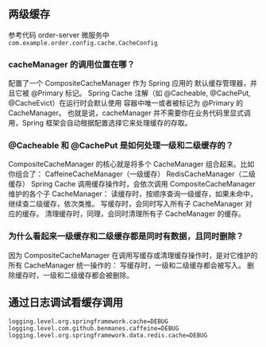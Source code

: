 

## 两级缓存

参考代码 
 order-server 微服务中
` com.example.order.config.cache.CacheConfig`


### cacheManager 的调用位置在哪？
   配置了一个 CompositeCacheManager 作为 Spring 应用的 默认缓存管理器，并且它被 @Primary 标记。
   Spring Cache 注解（如 @Cacheable, @CachePut, @CacheEvict）在运行时会默认使用 容器中唯一或者被标记为 @Primary 的 CacheManager。
   也就是说，cacheManager 并不需要你在业务代码里显式调用，Spring 框架会自动根据配置选择它来处理缓存的存取。 
### @Cacheable 和 @CachePut 是如何处理一级和二级缓存的？
   CompositeCacheManager 的核心就是将多个 CacheManager 组合起来。比如你组合了：
   CaffeineCacheManager（一级缓存）
   RedisCacheManager（二级缓存）
   Spring Cache 调用缓存操作时，会依次调用 CompositeCacheManager 维护的各个子 CacheManager：
   读缓存时，按顺序查询一级缓存，如果未命中，继续查二级缓存，依次类推。
   写缓存时，会同时写入所有子 CacheManager 对应的缓存。
   清理缓存时，同理，会同时清理所有子 CacheManager 的缓存。
### 为什么看起来一级缓存和二级缓存都是同时有数据，且同时删除？
   因为 CompositeCacheManager 在调用写缓存或清理缓存操作时，是对它维护的所有 CacheManager 统一操作的：
   写缓存时，一级和二级缓存都会被写入。
   删除缓存时，一级和二级缓存都会被删除。


## 通过日志调试看缓存调用

```
logging.level.org.springframework.cache=DEBUG
logging.level.com.github.benmanes.caffeine=DEBUG
logging.level.org.springframework.data.redis.cache=DEBUG
```


